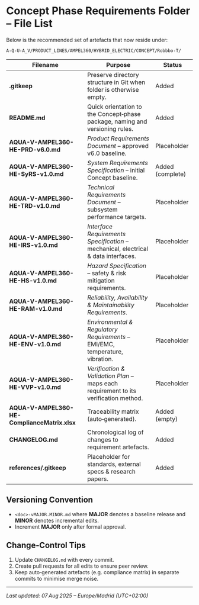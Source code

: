 # Concept Phase Requirements Folder – File List

Below is the recommended set of artefacts that now reside under:

```
A-Q-U-A_V/PRODUCT_LINES/AMPEL360/HYBRID_ELECTRIC/CONCEPT/Robbbo-T/
```

| Filename                                     | Purpose                                                                              | Status           |
| -------------------------------------------- | ------------------------------------------------------------------------------------ | ---------------- |
| **.gitkeep**                                 | Preserve directory structure in Git when folder is otherwise empty.                  | Added            |
| **README.md**                                | Quick orientation to the Concept‑phase package, naming and versioning rules.         | Added            |
| **AQUA-V-AMPEL360-HE-PRD-v6.0.md**           | *Product Requirements Document* – approved v6.0 baseline.                            | Placeholder      |
| **AQUA-V-AMPEL360-HE-SyRS-v1.0.md**          | *System Requirements Specification* – initial Concept baseline.                      | Added (complete) |
| **AQUA-V-AMPEL360-HE-TRD-v1.0.md**           | *Technical Requirements Document* – subsystem performance targets.                   | Placeholder      |
| **AQUA-V-AMPEL360-HE-IRS-v1.0.md**           | *Interface Requirements Specification* – mechanical, electrical & data interfaces.   | Placeholder      |
| **AQUA-V-AMPEL360-HE-HS-v1.0.md**            | *Hazard Specification* – safety & risk mitigation requirements.                      | Placeholder      |
| **AQUA-V-AMPEL360-HE-RAM-v1.0.md**           | *Reliability, Availability & Maintainability Requirements*.                          | Placeholder      |
| **AQUA-V-AMPEL360-HE-ENV-v1.0.md**           | *Environmental & Regulatory Requirements* – EMI/EMC, temperature, vibration.         | Placeholder      |
| **AQUA-V-AMPEL360-HE-VVP-v1.0.md**           | *Verification & Validation Plan* – maps each requirement to its verification method. | Placeholder      |
| **AQUA-V-AMPEL360-HE-ComplianceMatrix.xlsx** | Traceability matrix (auto‑generated).                                                | Added (empty)    |
| **CHANGELOG.md**                             | Chronological log of changes to requirement artefacts.                               | Added            |
| **references/.gitkeep**                      | Placeholder for standards, external specs & research papers.                         | Added            |

## Versioning Convention

* `<doc>-vMAJOR.MINOR.md` where **MAJOR** denotes a baseline release and **MINOR** denotes incremental edits.
* Increment **MAJOR** only after formal approval.

## Change‑Control Tips

1. Update `CHANGELOG.md` with every commit.
2. Create pull requests for all edits to ensure peer review.
3. Keep auto‑generated artefacts (e.g. compliance matrix) in separate commits to minimise merge noise.

---

*Last updated: 07 Aug 2025 – Europe/Madrid (UTC+02:00)*
